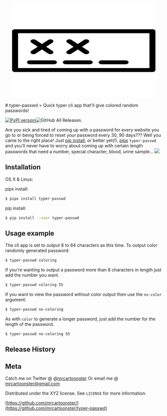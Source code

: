 <p align="center">
  <img width="460" height="300" src="typpic.png">
</p>
# typer-passwd
> Quick typer cli app that'll give colored random passwords!

[![PyPI version](https://badge.fury.io/py/typer-passwd.svg)](https://badge.fury.io/py/typer-passwd)![GitHub All Releases](https://img.shields.io/github/downloads/mrcartoonster/typer-passwd/total)

Are you sick and tired of coming up with a password for every website you go to or being forced to reset your password every 30, 90 days??? Well you came to the right place! Just [pip install](https://realpython.com/what-is-pip/#installing-packages-with-pip), or better yet(!), [pipx](https://pipxproject.github.io/pipx/examples/#pipx-install-examples) `typer-passwd` and you'll never have to worry about coming up with certain length passwords that need a number, special character, blood, urine sample...
![](header.png)

## Installation

OS X & Linux:

pipx install:

```bash
$ pipx install typer-passwd
```

pip install:

```bash
$ pip install --user typer-passwd
```


## Usage example

The cli app is set to output 8 to 64 characters as this time. To output color randomly generated password:

```bash
$ typer-passwd coloring
```

If you're wanting to output a password more than 8 characters in length just add the number you want.

```bash
$ typer-passwd coloring 55
```

If you want to view the password without color output then use the `no-color` argument:

```bash
$ typer-passwd no-coloring
```

As with `color` to generate a longer password, just add the number for the length of the password.

```bash
$ typer-passwd no-coloring 55
```


## Release History


## Meta

Catch me on Twitter @ [@mrcartoonster](https://twitter.com/mrcartoonster)
Or email me @ mrcartoonster@gmail.com

Distributed under the XYZ license. See ``LICENSE`` for more information.

[https://github.com/mrcartoonster/](https://github.com/mrcartoonster/typer-passwd)

